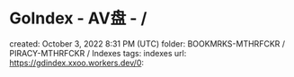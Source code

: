 # GoIndex - AV盘 - /

created: October 3, 2022 8:31 PM (UTC)
folder: BOOKMRKS-MTHRFCKR / PIRACY-MTHRFCKR / Indexes
tags: indexes
url: https://gdindex.xxoo.workers.dev/0: